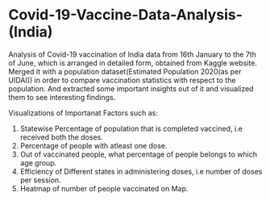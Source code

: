 # Covid-19-Vaccine-Data-Analysis-(India)
Analysis of Covid-19 vaccination of India data from 16th January to the 7th of June, which is arranged in detailed form, obtained from Kaggle website. Merged it with a population dataset(Estimated Population 2020(as per UIDAI)) in order to compare vaccination statistics with respect to the population. And extracted some important insights out of it and visualized them to see interesting findings.

Visualizations of Importanat Factors such as:
1. Statewise Percentage of population that is completed vaccined, i.e received both the doses.
2. Percentage of people with atleast one dose.
3. Out of vaccinated people, what percentage of people belongs to which age group.
4. Efficiency of Different states in administering doses, i.e number of doses per session.
5. Heatmap of number of people vaccinated on Map.
